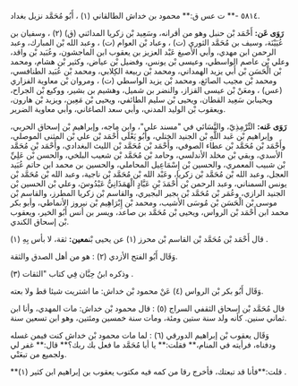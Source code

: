 ٥٨١٤ -** ت عس ق:** محمود بن خداش الطالقاني (١) ، أَبُو مُحَمَّد نزيل بغداد.

**رَوَى عَن:** أَحْمَد بْن حنبل وهو من أقرانه، وسَعِيد بْن زكريا المدائني (ق) (٢) ، وسفيان بن عُيَيْنَة، وسيف بن مُحَمَّد الثوري (ت) ، وعباد بْن العوام (ت) ، وعبد الله بْن المبارك، وعبد الرحمن ابن مهدي، وأبي الأصبغ عَبْد العزيز بن يعقوب ابن الماجشون، وعُبَيد بْن واقد، وعلي بْن عاصم الواسطي، وعيسى بْن يونس، وفضيل بْن عياض، وكثير بْن هشام، ومحمد بْن الْحَسَن بْن أَبي يزيد الهمداني، ومحمد بْن ربيعة الكِلابي، ومحمد بْن عُبَيد الطنافسي، ومحمد بْن مجيب الصائغ، ومحمد بْن يزيد الواسطي (ت) ، ومروان بْن معاوية الفزاري (عس) ، ومعَنْ بْن عيسى القزاز، والنضر بن شميل، وهشيم بن بشير، ووكيع بْن الجراح، ويحيىابن سَعِيد القطان، ويحيى بْن سليم الطائفي، ويحيى بْن مَعِين، ويزيد بْن هارون، ويعقوب بْن الوليد المدني، وأبي سعد الصاغاني، وأبي معاوية الضرير.

**رَوَى عَنه:** التِّرْمِذِيّ، والنَّسَائي في "مسند علي"، وابن ماجه، وإبراهيم بْن إسحاق الحربي، وإبراهيم بْن عَبد اللَّهِ بْن الجنيد الختلي، وأَبُو يَعْلَى أَحْمَد بْن علي بْن المثنى الموصلي، وأَحْمَد بْن مُحَمَّد بْن عطاء الصوفي، وأَحْمَد بْن مُحَمَّد بْن الليث البغدادي، وأَحْمَد بْن مُحَمَّد الأسدي، وبقي بْن مخلد الأندلسي، وحامد بْن مُحَمَّد بْن شعيب البلخي، والحسن بْن عَلِيِّ بْن شبيب المعمري، والحسين بْن إِسْمَاعِيل المحاملي، والحسين بن محمد ابن حاتم عُبَيد العجل، وعبد الله بْن مُحَمَّد بْن زكريا، وعَبْد الله بْن مُحَمَّد بْن ناجية، وعبد الله بْن مُحَمَّد بْن يونس السمناني، وعبد الرحمن بْن أَحْمَدَ بْنِ عَبَّادٍ الْهَمَذَانِيُّ عَبْدُوسَ، وعلي بْن الحسين بْن الجنيد الرازي، وعُمَر بْن مُحَمَّد بْن بجير البجيري، والقاسم بْن زكريا المطرز، والقاسم بْن موسى بْن الْحَسَن بْن مُوسَى الأشيب، ومحمد بْن إِبْرَاهِيم بْن نيروز الأنماطي، وأبو بكر محمد ابن أَحْمَد بْن الرواس، ويحيى بْن مُحَمَّد بن صاعد، ويسر بن أنس أَبُو الخير، ويعقوب بْن إسحاق الكندي.

قال أَحْمَد بْن مُحَمَّد بْن القاسم بْن محرز (١) عن يحيى بْن**معين:** ثقة، لا بأس بِهِ (١) .

وَقَال أَبُو الفتح الأزدي (٢) : هو من أهل الصدق والثقة.

وذكره ابنُ حِبَّان فِي كتاب "الثقات (٣) .

وَقَال أَبُو بكر بْن الرواس (٤) عَنْ محمود بْن خداش: ما اشتريت شيئا قط ولا بعته.

قال مُحَمَّد بْن إسحاق الثقفي السراج (٥) : قال محمود بْن خداش: مات المهدي، وأنا ابن ثماني سنين. كأنه ولد سنة ستين ومئة، ومات سنة خمسين ومئتين، وهو ابن تسعين سنة.

وَقَال يعقوب بْن إبراهيم الدورقي (٦) : لما مات محمود بْن خداش كنت فيمن غسله ودفناه، فرأيته في المنام،** فقلت:** يا أبا مُحَمَّد ما فعل بك ربك؟** قال:** غفر لي ولجميع من تبعَنْي.

**قلت:**فأنا قد تبعتك، فأخرج رقا من كمه فيه مكتوب يعقوب بن إبراهيم ابن كثير (١) .